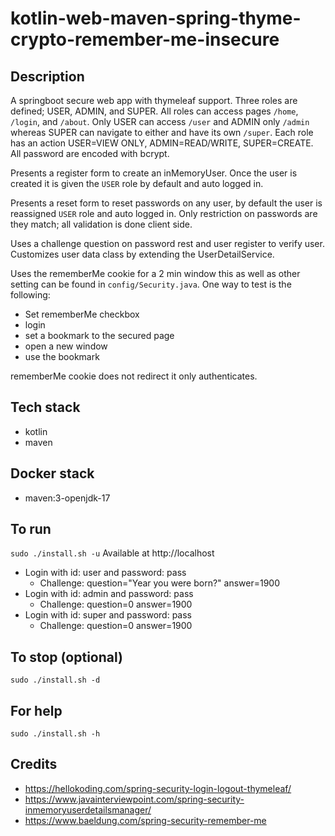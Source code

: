# kotlin-web-maven-spring-thyme-crypto-remember-me-insecure

## Description
A springboot secure web app with thymeleaf support.
Three roles are defined; USER, ADMIN, and SUPER. All roles
can access pages `/home`, `/login`, and `/about`. Only USER
can access `/user` and ADMIN only `/admin` whereas SUPER can
navigate to either and have its own `/super`. Each role
has an action USER=VIEW ONLY, ADMIN=READ/WRITE, SUPER=CREATE.
All password are encoded with bcrypt.

Presents a register form to create an inMemoryUser.
Once the user is created it is given the `USER` role
by default and auto logged in.

Presents a reset form to reset passwords on any user,
by default the user is reassigned `USER` role and auto
logged in. Only restriction on passwords are they match;
all validation is done client side.

Uses a challenge question on password rest and user register
to verify user. Customizes user data class by extending the
UserDetailService.

Uses the rememberMe cookie for a 2 min window
this as well as other setting can be found in
`config/Security.java`. One way to test is the following:
- Set rememberMe checkbox
- login
- set a bookmark to the secured page
- open a new window
- use the bookmark

rememberMe cookie does not redirect it only authenticates.

## Tech stack
- kotlin
- maven

## Docker stack
- maven:3-openjdk-17

## To run
`sudo ./install.sh -u`
Available at http://localhost
- Login with id: user and password: pass
  - Challenge: question="Year you were born?" answer=1900
- Login with id: admin and password: pass
  - Challenge: question=0 answer=1900
- Login with id: super and password: pass
  - Challenge: question=0 answer=1900

## To stop (optional)
`sudo ./install.sh -d`

## For help
`sudo ./install.sh -h`

## Credits
- https://hellokoding.com/spring-security-login-logout-thymeleaf/
- https://www.javainterviewpoint.com/spring-security-inmemoryuserdetailsmanager/
- https://www.baeldung.com/spring-security-remember-me
